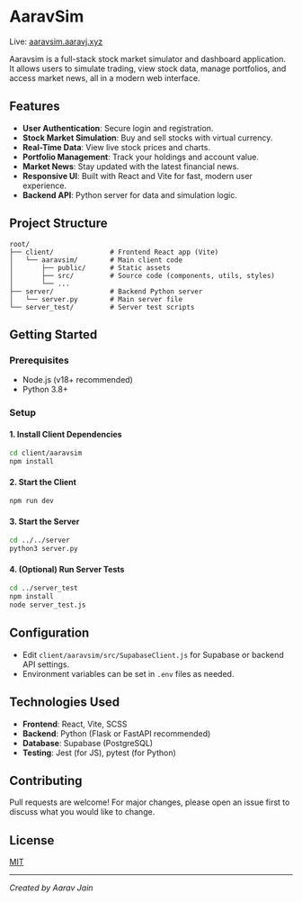 
# AaravSim

Live: [aaravsim.aaravj.xyz](https://aaravsim.aaravj.xyz)

Aaravsim is a full-stack stock market simulator and dashboard application. It allows users to simulate trading, view stock data, manage portfolios, and access market news, all in a modern web interface.

## Features

- **User Authentication**: Secure login and registration.
- **Stock Market Simulation**: Buy and sell stocks with virtual currency.
- **Real-Time Data**: View live stock prices and charts.
- **Portfolio Management**: Track your holdings and account value.
- **Market News**: Stay updated with the latest financial news.
- **Responsive UI**: Built with React and Vite for fast, modern user experience.
- **Backend API**: Python server for data and simulation logic.

## Project Structure

```
root/
├── client/              # Frontend React app (Vite)
│   └── aaravsim/        # Main client code
│       ├── public/      # Static assets
│       ├── src/         # Source code (components, utils, styles)
│       └── ...
├── server/              # Backend Python server
│   └── server.py        # Main server file
└── server_test/         # Server test scripts
```

## Getting Started

### Prerequisites
- Node.js (v18+ recommended)
- Python 3.8+

### Setup

#### 1. Install Client Dependencies
```bash
cd client/aaravsim
npm install
```

#### 2. Start the Client
```bash
npm run dev
```

#### 3. Start the Server
```bash
cd ../../server
python3 server.py
```

#### 4. (Optional) Run Server Tests
```bash
cd ../server_test
npm install
node server_test.js
```

## Configuration
- Edit `client/aaravsim/src/SupabaseClient.js` for Supabase or backend API settings.
- Environment variables can be set in `.env` files as needed.

## Technologies Used
- **Frontend**: React, Vite, SCSS
- **Backend**: Python (Flask or FastAPI recommended)
- **Database**: Supabase (PostgreSQL)
- **Testing**: Jest (for JS), pytest (for Python)

## Contributing
Pull requests are welcome! For major changes, please open an issue first to discuss what you would like to change.

## License
[MIT](LICENSE)

---

*Created by Aarav Jain*